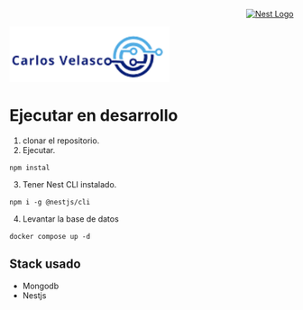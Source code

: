 <p align="right">
  <a href="http://nestjs.com/" target="blank"><img src="https://nestjs.com/img/logo-small.svg" width="100" alt="Nest Logo" /></a>
</p>

[circleci-image]: https://img.shields.io/circleci/build/github/nestjs/nest/master?token=abc123def456
[circleci-url]: https://circleci.com/gh/nestjs/nest

![alt text](image.png)
# Ejecutar en desarrollo

1. clonar el repositorio.
2. Ejecutar.
```
npm instal
```
3. Tener Nest CLI instalado.
```
npm i -g @nestjs/cli
```
4. Levantar la base de datos
~~~
docker compose up -d
~~~

## Stack  usado
* Mongodb 
* Nestjs
